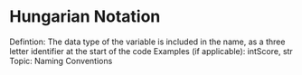 # Hungarian Notation

Defintion: The data type of the variable is included in the name, as a three letter identifier at the start of the code
Examples (if applicable): intScore, str
Topic: Naming Conventions